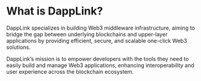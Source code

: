 # What is DappLink?

DappLink specializes in building Web3 middleware infrastructure, aiming to bridge the gap between underlying blockchains and upper-layer applications by providing efficient, secure, and scalable one-click Web3 solutions.

DappLink’s mission is to empower developers with the tools they need to easily build and manage Web3 applications, enhancing interoperability and user experience across the blockchain ecosystem. 

